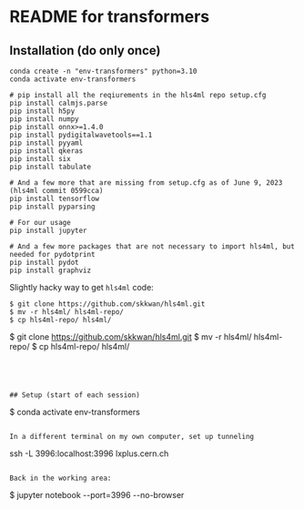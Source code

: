 # README for transformers 

## Installation (do only once)

```
conda create -n "env-transformers" python=3.10
conda activate env-transformers

# pip install all the reqiurements in the hls4ml repo setup.cfg
pip install calmjs.parse
pip install h5py
pip install numpy
pip install onnx>=1.4.0
pip install pydigitalwavetools==1.1
pip install pyyaml
pip install qkeras
pip install six
pip install tabulate

# And a few more that are missing from setup.cfg as of June 9, 2023 (hls4ml commit 0599cca)
pip install tensorflow
pip install pyparsing

# For our usage
pip install jupyter

# And a few more packages that are not necessary to import hls4ml, but needed for pydotprint
pip install pydot
pip install graphviz
```

Slightly hacky way to get `hls4ml` code:
```
$ git clone https://github.com/skkwan/hls4ml.git
$ mv -r hls4ml/ hls4ml-repo/
$ cp hls4ml-repo/ hls4ml/ 
```
$ git clone https://github.com/skkwan/hls4ml.git
$ mv -r hls4ml/ hls4ml-repo/
$ cp hls4ml-repo/ hls4ml/ 
```




## Setup (start of each session)
```
$ conda activate env-transformers
```

In a different terminal on my own computer, set up tunneling
```
ssh -L 3996:localhost:3996 lxplus.cern.ch
```

Back in the working area:
```
$ jupyter notebook --port=3996 --no-browser
```